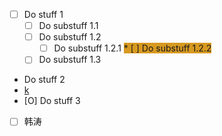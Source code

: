 * [ ] Do stuff 1
  * [ ] Do substuff 1.1
  * [ ] Do substuff 1.2
    * [ ] Do substuff 1.2.1
<span style="background:#d79921;">    * [ ] Do substuff 1.2.2</span>
  * [ ] Do substuff 1.3
* Do stuff 2
* [k](k.md)
* [O] Do stuff 3
* [ ] 韩涛
